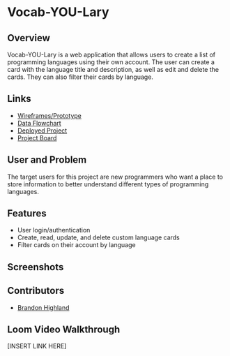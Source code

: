 # Vocab-YOU-Lary

## Overview
Vocab-YOU-Lary is a web application that allows users to create a list of programming languages using their own account. The user can create a card with the language title and description, as well as edit and delete the cards. They can also filter their cards by language.

## Links
- [Wireframes/Prototype](https://www.figma.com/file/gvL0wMCdfzemZfzfOmiDho/Individual-Assessment?node-id=0%3A1&t=AZeONVb1B0JrCnDf-0)
- [Data Flowchart](https://lucid.app/lucidchart/e1987c72-e480-40ae-8bf4-ed88e6629254/edit?beaconFlowId=B9EB6102278480FC&invitationId=inv_4f6fa176-14e4-4201-881f-1aa3d5464845&page=0_0#)
- [Deployed Project](https://vocab-you-lary.herokuapp.com/)
- [Project Board](https://github.com/users/bhighlander/projects/2/views/1)

## User and Problem
The target users for this project are new programmers who want a place to store information to better understand different types of programming languages.

## Features
- User login/authentication
- Create, read, update, and delete custom language cards
- Filter cards on their account by language

## Screenshots


## Contributors
- [Brandon Highland](https://github.com/bhighlander)

## Loom Video Walkthrough
[INSERT LINK HERE]
